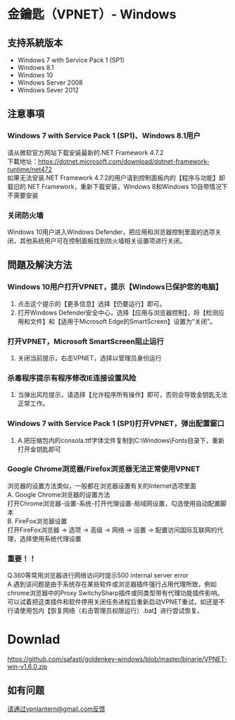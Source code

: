 # 金鑰匙（VPNET）- Windows
## 支持系統版本
* Windows 7 with Service Pack 1 (SP1)
* Windows 8.1
* Windows 10
* Windows Server 2008
* Windows Sever 2012
## 注意事項
### Windows 7 with Service Pack 1 (SP1)、Windows 8.1用户
请从微软官方网站下载安装最新的.NET Framework 4.7.2  
下載地址：https://dotnet.microsoft.com/download/dotnet-framework-runtime/net472  
如果无法安装.NET Framework 4.7.2的用户请到控制面板内的【程序与功能】卸载旧的.NET Framework，重新下载安装，Windows 8和Windows 10自带情况下不需要安装

### 关闭防火墙
Windows 10用户进入Windows Defender，把应用和浏览器控制里面的选项关闭，其他系统用户可在控制面板找到防火墙相关设置项进行关闭。

## 問題及解決方法
### Windows 10用户打开VPNET，提示【Windows已保护您的电脑】
1. 点击这个提示的【更多信息】选择【仍要运行】即可。 
2. 打开Windows Defender安全中心，选择【应用与浏览器控制】，将【检测应用和文件】和【适用于Microsoft Edge的SmartScreen】设置为“关闭”。

### 打开VPNET，Microsoft SmartScreen阻止运行
1. 关闭当前提示，右击VPNET，选择以管理员身份运行

### 杀毒程序提示有程序修改IE连接设置风险
1. 当弹出风险提示，请选择【允许程序所有操作】即可，否则会导致金钥匙无法正常工作。

### Windows 7 with Service Pack 1 (SP1)打开VPNET，弹出配置窗口
1. A.把压缩包内的consola.ttf字体文件复制到C:\Windows\Fonts目录下，重新打开金钥匙即可   

### Google Chrome浏览器/Firefox浏览器无法正常使用VPNET
浏览器的设置方法类似，一般都在浏览器设置有关的Internet选项里面   
A. Google Chrome浏览器的设置方法  
打开Chrome浏览器-设置-系统-打开代理设置-局域网设置，勾选使用自动配置脚本   
B. FireFox浏览器设置   
打开FireFox浏览器 -> 选项 -> 高级 -> 网络 -> 设置 -> 配置访问国际互联网的代理，选择使用系统代理设置   

### 重要！！
Q.360等常用浏览器进行网络访问时提示500 internal server error   
A.遇到该问题是由于系统存在某些软件或浏览器插件强行占用代理所致，例如chrome浏览器中的Proxy SwitchySharp插件或同类型带有代理功能插件影响。可以试着把这类插件和软件停用关闭任务进程后重新启动VPNET重试，如还是不行请使用包内【恢复网络（右击管理员权限运行）.bat】进行尝试恢复。

# Downlad
https://github.com/safasti/goldenkey-windows/blob/master/binarie/VPNET-win-v1.6.0.zip

## 如有问题
请通过vpnlantern@gmail.com反馈

